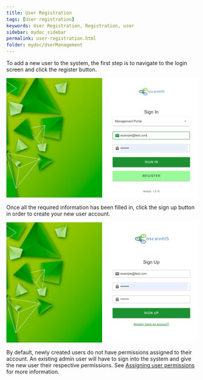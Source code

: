 ```yaml
---
title: User Registration
tags: [User registration]
keywords: User Registration, Registration, user
sidebar: mydoc_sidebar
permalink: user-registration.html
folder: mydoc/UserManagement
---
```


To add a new user to the system, the first step is to navigate to the login screen and click the register button.

<img src="\img\UserManagement\LoginScreen.png" alt="">

Once all the required information has been filled in, click the sign up button in order to create your new user account. 

<img src="\img\UserManagement\RegistrationScreen.png" alt="">

By default, newly created users do not have permissions assigned to their account. An existing admin user will have to sign into the system and give the new user their respective permissions. See [Assigning user permissions](manage-permissions) for more information.





